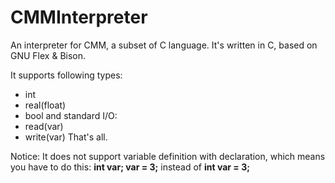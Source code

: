 CMMInterpreter
==============

An interpreter for CMM, a subset of C language. It's written in C, based on GNU Flex &amp; Bison.

It supports following types:
* int
* real(float)
* bool
and standard I/O:
* read(var)
* write(var)
That's all.

Notice: It does not support variable definition with declaration, which means you have to do this: **int var; var = 3;** instead of **int var = 3;**